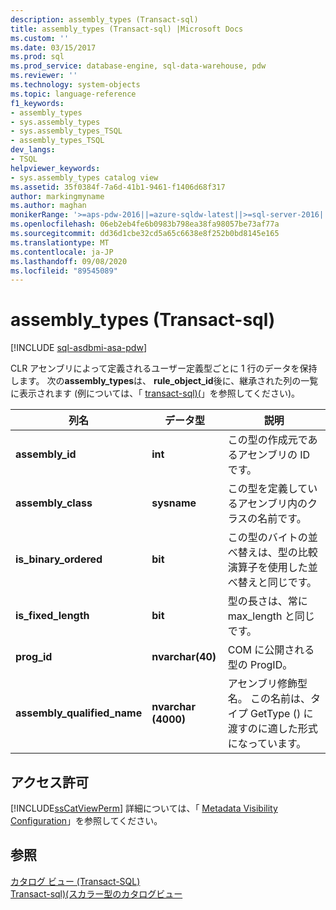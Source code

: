 ```yaml
---
description: assembly_types (Transact-sql)
title: assembly_types (Transact-sql) |Microsoft Docs
ms.custom: ''
ms.date: 03/15/2017
ms.prod: sql
ms.prod_service: database-engine, sql-data-warehouse, pdw
ms.reviewer: ''
ms.technology: system-objects
ms.topic: language-reference
f1_keywords:
- assembly_types
- sys.assembly_types
- sys.assembly_types_TSQL
- assembly_types_TSQL
dev_langs:
- TSQL
helpviewer_keywords:
- sys.assembly_types catalog view
ms.assetid: 35f0384f-7a6d-41b1-9461-f1406d68f317
author: markingmyname
ms.author: maghan
monikerRange: '>=aps-pdw-2016||=azure-sqldw-latest||>=sql-server-2016||=sqlallproducts-allversions||>=sql-server-linux-2017||=azuresqldb-mi-current'
ms.openlocfilehash: 06eb2eb4fe6b0983b798ea38fa98057be73af77a
ms.sourcegitcommit: dd36d1cbe32cd5a65c6638e8f252b0bd8145e165
ms.translationtype: MT
ms.contentlocale: ja-JP
ms.lasthandoff: 09/08/2020
ms.locfileid: "89545089"
---
```

# <a name="sysassembly_types-transact-sql"></a>assembly_types (Transact-sql)
[!INCLUDE [sql-asdbmi-asa-pdw](../../includes/applies-to-version/sql-asdbmi-asa-pdw.md)]

  CLR アセンブリによって定義されるユーザー定義型ごとに 1 行のデータを保持します。 次の**assembly_types**は、 **rule_object_id**後に、継承された列の一覧に表示されます (例については、「 [transact-sql&#41;&#40;](../../relational-databases/system-catalog-views/sys-types-transact-sql.md)」を参照してください)。  
  
|列名|データ型|説明|  
|-----------------|---------------|-----------------|  
|**assembly_id**|**int**|この型の作成元であるアセンブリの ID です。|  
|**assembly_class**|**sysname**|この型を定義しているアセンブリ内のクラスの名前です。|  
|**is_binary_ordered**|**bit**|この型のバイトの並べ替えは、型の比較演算子を使用した並べ替えと同じです。|  
|**is_fixed_length**|**bit**|型の長さは、常に max_length と同じです。|  
|**prog_id**|**nvarchar(40)**|COM に公開される型の ProgID。|  
|**assembly_qualified_name**|**nvarchar (4000)**|アセンブリ修飾型名。 この名前は、タイプ GetType () に渡すのに適した形式になっています。|  
  
## <a name="permissions"></a>アクセス許可  
 [!INCLUDE[ssCatViewPerm](../../includes/sscatviewperm-md.md)] 詳細については、「 [Metadata Visibility Configuration](../../relational-databases/security/metadata-visibility-configuration.md)」を参照してください。  
  
## <a name="see-also"></a>参照  
 [カタログ ビュー &#40;Transact-SQL&#41;](../../relational-databases/system-catalog-views/catalog-views-transact-sql.md)   
 [Transact-sql&#41;&#40;スカラー型のカタログビュー ](../../relational-databases/system-catalog-views/scalar-types-catalog-views-transact-sql.md)  
  
  
